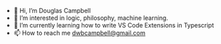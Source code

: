 - 👋 Hi, I’m Douglas Campbell
- 👀 I’m interested in logic, philosophy, machine learning.
- 🌱 I’m currently learning how to write VS Code Extensions in Typescript
- 📫 How to reach me dwbcampbell@gmail.com

<!---
dwbcampbell/dwbcampbell is a ✨ special ✨ repository because its `README.md` (this file) appears on your GitHub profile.
You can click the Preview link to take a look at your changes.
--->

